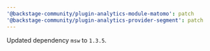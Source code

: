 ```yaml
---
'@backstage-community/plugin-analytics-module-matomo': patch
'@backstage-community/plugin-analytics-provider-segment': patch
---
```


Updated dependency `msw` to `1.3.5`.
